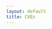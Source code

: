 ```yaml
---
layout: default
title: CVEs
---
```


<!---
Insert here more iframes when needed.
The iframe should automatically ajust its size after 100ms
-->

<iframe src="disclosures/disclosures.html" style="width: 100%;height: 0px" onload="setDocHeight(this);" scrolling="no" frameBorder="0"></iframe>



<script>
	function setDocHeight(ctx) {   
	    setTimeout(()=>{
	    	 doc = ctx.contentDocument || document;
	    	var body = doc.body, html = doc.documentElement;
	    	var height = Math.max( body.scrollHeight, body.offsetHeight, 
	        html.clientHeight, html.scrollHeight, html.offsetHeight );
	    	ctx.style.height = height + 'px';
	    },100);
}
</script>